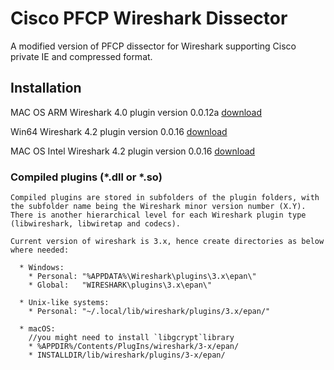 # Cisco PFCP Wireshark Dissector

A modified version of PFCP dissector for Wireshark supporting Cisco private IE and
compressed format.

## Installation

MAC OS ARM Wireshark 4.0 plugin version 0.0.12a [download](http://www.gdnet.be/Wireshark/mac_cisco_pfcp_0.0.12a_arm.so)

Win64 Wireshark 4.2 plugin version 0.0.16 [download](https://github.com/dufourgilles/cisco_pfcp/releases/download/v0.0.16/cisco_pfcp_win64_0.0.16.dll)

MAC OS Intel Wireshark 4.2 plugin version 0.0.16 [download](https://github.com/dufourgilles/cisco_pfcp/releases/download/v0.0.16/macos_cisco_pfcp_0.0.16.so)

### Compiled plugins (*.dll or *.so)
    Compiled plugins are stored in subfolders of the plugin folders, with the subfolder name being the Wireshark minor version number (X.Y).
    There is another hierarchical level for each Wireshark plugin type (libwireshark, libwiretap and codecs).
    
    Current version of wireshark is 3.x, hence create directories as below where needed:
    
      * Windows:   
        * Personal: "%APPDATA%\Wireshark\plugins\3.x\epan\"   
        * Global:   "WIRESHARK\plugins\3.x\epan\"
        
      * Unix-like systems:  
        * Personal: "~/.local/lib/wireshark/plugins/3.x/epan/"
        
      * macOS:
        //you might need to install `libgcrypt`library
        * %APPDIR%/Contents/PlugIns/wireshark/3-x/epan/
        * INSTALLDIR/lib/wireshark/plugins/3-x/epan/
